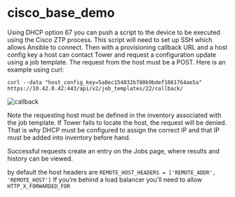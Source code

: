 # cisco_base_demo

Using DHCP option 67 you can push a script to the device to be executed using the Cisco ZTP process. This script will need to set up SSH which allows Ansible to connect. Then with a provisioning callback URL and a host config key a host can contact Tower and request a configuration update using a job template. The request from the host must be a POST. Here is an example using curl:

```curl --data "host_config_key=5a8ec154832b780b9bdef1061764ae5a" https://10.42.0.42:443/api/v2/job_templates/22/callback/```


![callback][1]

Note the requesting host must be defined in the inventory associated with the job template. If Tower fails to locate the host, the request will be denied. That is why DHCP must be configured to assign the correct IP and that IP must be added into inventory before hand.

Successful requests create an entry on the Jobs page, where results and history can be viewed.


by default the host headers are  `REMOTE_HOST_HEADERS = ['REMOTE_ADDR', 'REMOTE_HOST']`
If you’re behind a load balancer you'll need to allow `HTTP_X_FORWARDED_FOR`




[1]: readme_pics/callback.jpg
